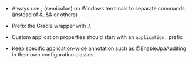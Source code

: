 - Always use ; (semicolon) on Windows terminals to separate commands (instead of &, && or others)
- Prefix the Gradle wrapper with .\
- Custom application properties should start with an `application.` prefix

- Keep specific application-wide annotation such as @EnableJpaAuditing in their own configuration classes